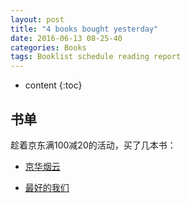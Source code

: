 ```yaml
---
layout: post
title: "4 books bought yesterday"
date: 2016-06-13 08-25-40
categories: Books
tags: Booklist schedule reading report
---
```


* content
{:toc}

## 书单
趁着京东满100减20的活动，买了几本书：
-	[京华烟云](https://book.douban.com/subject/1391191/)

-   [最好的我们](https://book.douban.com/subject/24754316/)
